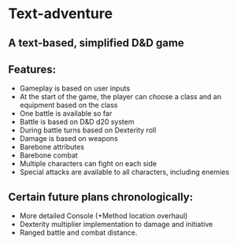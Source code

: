# Text-adventure

## A text-based, simplified D&D game

## Features:
* Gameplay is based on user inputs
* At the start of the game, the player can choose a class and an equipment based on the class
* One battle is available so far
* Battle is based on D&D d20 system
* During battle turns based on Dexterity roll
* Damage is based on weapons
* Barebone attributes
* Barebone combat
* Multiple characters can fight on each side
* Special attacks are available to all characters, including enemies

## Certain future plans chronologically:
* More detailed Console (+Method location overhaul)
* Dexterity multiplier implementation to damage and initiative
* Ranged battle and combat distance.

